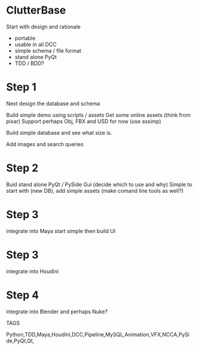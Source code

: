 # ClutterBase

Start with design and rationale

- portable
- usable in all DCC
- simple schema / file format
- stand alone PyQt
- TDD / BDD?

# Step 1

Next design the database and schema

Build simple demo using scripts / assets
Get some online assets (think from pixar)
Support perhaps Obj, FBX and USD for now (use assimp)

Build simple database and see what size is.

Add images and search queries


# Step 2

Buid stand alone PyQt / PySide Gui (decide which to use and why)
Simple to start with (new DB), add simple assets (make comand line tools as well?)

# Step 3 

integrate into Maya
start simple then build UI

# Step 3 

integrate into Houdini

# Step 4 

integrate into Blender and perhaps Nuke?



TAGS

Python,TDD,Maya,Houdini,DCC,Pipeline,MySQL,Animation,VFX,NCCA,PySide,PyQt,Qt,